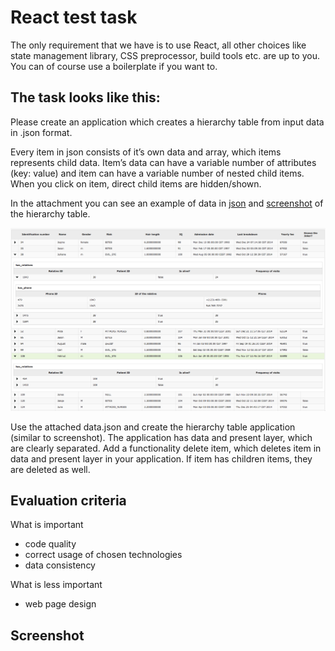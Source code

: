 # React test task

The only requirement that we have is to use React, all other choices like state management library, CSS preprocessor, build tools etc. are up to you. You can of course use a boilerplate if you want to.

## The task looks like this:

Please create an application which creates a hierarchy table from input data in .json format.

Every item in json consists of it’s own data and array, which items represents child data. Item’s data can have a variable number of attributes (key: value) and item can have a variable number of nested child items. When you click on item, direct child items are hidden/shown.

In the attachment you can see an example of data in [json](data-1.json) and [screenshot](screenshot.png) of the hierarchy table.

![screenshot](screenshot.png)

Use the attached data.json and create the hierarchy table application (similar to screenshot). The application has data and present layer, which are clearly separated. Add a functionality delete item, which deletes item in data and present layer in your application. If item has children items, they are deleted as well.

## Evaluation criteria
What is important
- code quality
- correct usage of chosen technologies
- data consistency

What is less important
- web page design

## Screenshot
